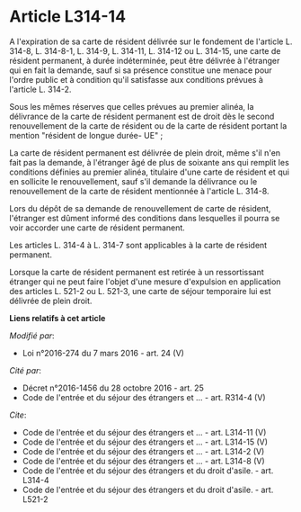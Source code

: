 # Article L314-14

A l'expiration de sa carte de résident délivrée sur le fondement de l'article L. 314-8, L. 314-8-1, L. 314-9, L. 314-11, L.
314-12 ou L. 314-15, une carte de résident permanent, à durée indéterminée, peut être délivrée à l'étranger qui en fait la
demande, sauf si sa présence constitue une menace pour l'ordre public et à condition qu'il satisfasse aux conditions prévues
à l'article L. 314-2.

Sous les mêmes réserves que celles prévues au premier alinéa, la délivrance de la carte de résident permanent est de droit
dès le second renouvellement de la carte de résident ou de la carte de résident portant la mention "résident de longue durée-
UE" ;

La carte de résident permanent est délivrée de plein droit, même s'il n'en fait pas la demande, à l'étranger âgé de plus de
soixante ans qui remplit les conditions définies au premier alinéa, titulaire d'une carte de résident et qui en sollicite le
renouvellement, sauf s'il demande la délivrance ou le renouvellement de la carte de résident mentionnée à l'article L.
314-8. 

Lors du dépôt de sa demande de renouvellement de carte de résident, l'étranger est dûment informé des conditions dans
lesquelles il pourra se voir accorder une carte de résident permanent. 

Les articles L. 314-4 à L. 314-7 sont applicables à la carte de résident permanent. 

Lorsque la carte de résident permanent est retirée à un ressortissant étranger qui ne peut faire l'objet d'une mesure
d'expulsion en application des articles L. 521-2 ou L. 521-3, une carte de séjour temporaire lui est délivrée de plein droit.

**Liens relatifs à cet article**

_Modifié par_:

  - Loi n°2016-274 du 7 mars 2016 - art. 24 (V)

_Cité par_:

  - Décret n°2016-1456 du 28 octobre 2016 - art. 25
  - Code de l'entrée et du séjour des étrangers et ... - art. R314-4 (V)

_Cite_:

  - Code de l'entrée et du séjour des étrangers et ... - art. L314-11 (V)
  - Code de l'entrée et du séjour des étrangers et ... - art. L314-15 (V)
  - Code de l'entrée et du séjour des étrangers et ... - art. L314-2 (V)
  - Code de l'entrée et du séjour des étrangers et ... - art. L314-8 (V)
  - Code de l'entrée et du séjour des étrangers et du droit d'asile. - art. L314-4
  - Code de l'entrée et du séjour des étrangers et du droit d'asile. - art. L521-2

